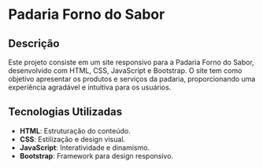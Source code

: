 # Padaria Forno do Sabor

## Descrição
Este projeto consiste em um site responsivo para a Padaria Forno do Sabor, desenvolvido com HTML, CSS, JavaScript e Bootstrap. O site tem como objetivo apresentar os produtos e serviços da padaria, proporcionando uma experiência agradável e intuitiva para os usuários.

## Tecnologias Utilizadas
- **HTML**: Estruturação do conteúdo.
- **CSS**: Estilização e design visual.
- **JavaScript**: Interatividade e dinamismo.
- **Bootstrap**: Framework para design responsivo.
